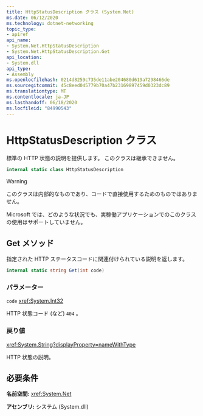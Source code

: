```yaml
---
title: HttpStatusDescription クラス (System.Net)
ms.date: 06/12/2020
ms.technology: dotnet-networking
topic_type:
- apiref
api_name:
- System.Net.HttpStatusDescription
- System.Net.HttpStatusDescription.Get
api_location:
- System.dll
api_type:
- Assembly
ms.openlocfilehash: 0214d8259c735de11abe204680d619a7298466de
ms.sourcegitcommit: 45c8eed045779b70a47b23169897459d0323dc89
ms.translationtype: MT
ms.contentlocale: ja-JP
ms.lasthandoff: 06/18/2020
ms.locfileid: "84990543"
---
```

# <a name="httpstatusdescription-class"></a>HttpStatusDescription クラス

標準の HTTP 状態の説明を提供します。 このクラスは継承できません。

```csharp
internal static class HttpStatusDescription
```

> [!WARNING]
> このクラスは内部的なものであり、コードで直接使用するためのものではありません。
>
> Microsoft では、どのような状況でも、実稼働アプリケーションでのこのクラスの使用はサポートしていません。

## <a name="get-method"></a>Get メソッド

指定された HTTP ステータスコードに関連付けられている説明を返します。

```csharp
internal static string Get(int code)
```

### <a name="parameters"></a>パラメーター

`code` <xref:System.Int32>

HTTP 状態コード (など) `404` 。

### <a name="return-value"></a>戻り値

<xref:System.String?displayProperty=nameWithType>

HTTP 状態の説明。

## <a name="requirements"></a>必要条件

**名前空間:** <xref:System.Net>

**アセンブリ:** システム (System.dll)
